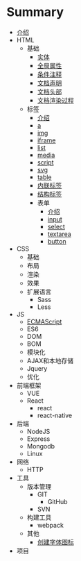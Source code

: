 # Summary

* [介绍](README.md)
* HTML
  * 基础
    * [实体](/HTML/base/base_entity.md)
    * [全局属性](/HTML/base/base_attr.md)
    * [条件注释](/HTML/base/base_comment.md)
    * [文档声明](/HTML/base/base_doctype.md)
    * [文档头部](/HTML/base/base_head.md)
    * [文档渲染过程](/HTML/base/base_render.md)
  * 标签
    * [介绍](/HTML/label/main.md)
    * [a](/HTML/label/label_a.md)
    * [img](/HTML/label/label_img.md)
    * [iframe](/HTML/label/label_iframe.md)
    * [list](/HTML/label/label_list.md)
    * [media](/HTML/label/label_media.md)
    * [script](/HTML/label/label_script.md)
    * [svg](/HTML/label/label_svg.md)
    * [table](/HTML/label/label_table.md)
    * [内联标签](/HTML/label/label_inline.md)
    * [结构标签](/HTML/label/label_structure.md)
    * 表单
      * [介绍](/HTML/label/form/main.md)
      * [input](/HTML/label/form/form_input.md)
      * [select](/HTML/label/form/form_select.md)
      * [textarea](/HTML/label/form/form_textarea.md)
      * [button](/HTML/label/form/form_button.md)
* CSS
  * 基础
  * 布局
  * 渲染
  * 效果
  * 扩展语言
    * Sass
    * Less
* JS
  * [ECMAScript](ecmascript.md)
  * ES6
  * DOM
  * BOM
  * 模块化
  * AJAX和本地存储
  * Jquery
  * 优化
* 前端框架
  * VUE
  * React
    * react
    * react-native
* 后端
  * NodeJS
  * Express
  * Mongodb
  * Linux
* 网络
  * HTTP
* 工具
  * 版本管理
    * GIT
      * GitHub
    * SVN
  * 构建工具
    * webpack
  * 其他
    * [创建字体图标](/tools/others/tools_font_img.md)
* 项目

